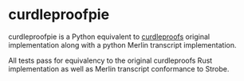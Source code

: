 # curdleproofpie

curdleproofpie is a Python equivalent to [curdleproofs](https://github.com/asn-d6/curdleproofs) original implementation along with a python Merlin transcript implementation.

All tests pass for equivalency to the original curdleproofs Rust implementation as well as Merlin transcript conformance to Strobe.
